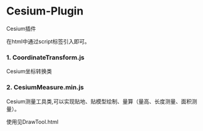 # Cesium-Plugin
Cesium插件

在html中通过script标签引入即可。

### 1. CoordinateTransform.js
Cesium坐标转换类

### 2. CesiumMeasure.min.js
Cesium测量工具类,可以实现贴地、贴模型绘制、量算（量高、长度测量、面积测量）。

使用见DrawTool.html